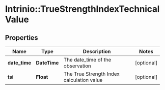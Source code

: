 # Intrinio::TrueStrengthIndexTechnicalValue

## Properties
Name | Type | Description | Notes
------------ | ------------- | ------------- | -------------
**date_time** | **DateTime** | The date_time of the observation | [optional] 
**tsi** | **Float** | The True Strength Index calculation value | [optional] 


